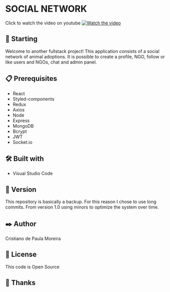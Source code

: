 # SOCIAL NETWORK

Click to watch the video on youtube 
[![Watch the video](https://user-images.githubusercontent.com/91747232/181356700-e48c7f9d-9626-4ce1-a65d-edafba4da701.jpg)]()

## 🚀 Starting

Welcome to another fullstack project! This application consists of a social network of animal adoptions. It is possible to create a profile, NGO, follow or like users and NGOs, chat and admin panel.

## 📋 Prerequisites

* React
* Styled-components
* Redux
* Axios
* Node
* Express
* MongoDB
* Bcrypt
* JWT
* Socket.io

## 🛠️ Built with

* Visual Studio Code

## 📌 Version

This repository is basically a backup. For this reason I chose to use long commits. From version 1.0 using minors to optimize the system over time.

## ✒️ Author

Cristiano de Paula Moreira

## 📄 License

This code is Open Source

## 🎁 Thanks

